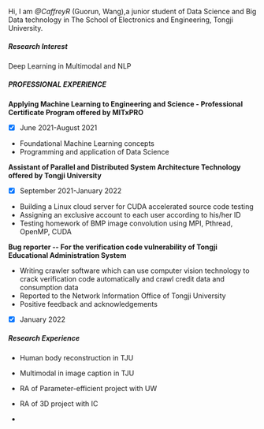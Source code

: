 Hi, I am _@CaffreyR_ (Guorun, Wang),a junior student of Data Science and Big Data technology in The School of Electronics and Engineering, Tongji University. 



##### Research Interest

Deep Learning in Multimodal and NLP

##### PROFESSIONAL EXPERIENCE

 **Applying Machine Learning to Engineering and Science - Professional Certificate Program offered by MITxPRO**

- [x] June 2021-August 2021

- Foundational Machine Learning concepts
- Programming and application of Data Science

**Assistant of Parallel and Distributed System Architecture Technology offered by Tongji University**

- [x] September 2021-January 2022

- Building a Linux cloud server for CUDA accelerated source code testing
- Assigning an exclusive account to each user according to his/her ID
- Testing homework of BMP image convolution using MPI, Pthread, OpenMP, CUDA

**Bug reporter -- For the verification code vulnerability of Tongji Educational Administration System**

- Writing crawler software which can use computer vision technology to crack verification code automatically and crawl credit data and consumption data
- Reported to the Network Information Office of Tongji University
- Positive feedback and acknowledgements

- [x] January 2022

##### Research Experience
- Human body reconstruction in TJU
- Multimodal in image caption in TJU
- RA of Parameter-efficient project with UW
- RA of 3D project with IC


- 
